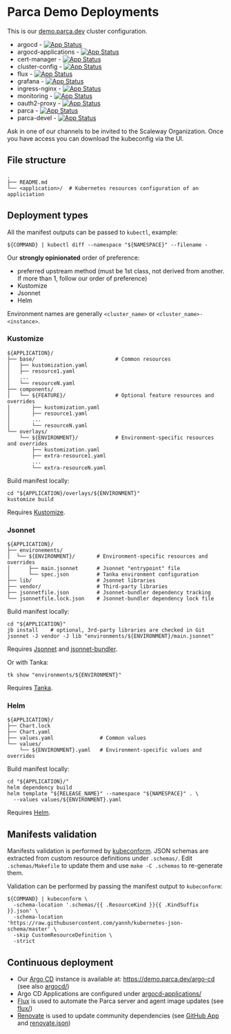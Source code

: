 # Parca Demo Deployments

This is our [demo.parca.dev](https://demo.parca.dev) cluster configuration.

* argocd - [![App Status](https://demo.parca.dev/argo-cd/api/badge?name=scaleway-parca-demo-argocd)](https://demo.parca.dev/argo-cd/applications/scaleway-parca-demo-argocd)
* argocd-applications - [![App Status](https://demo.parca.dev/argo-cd/api/badge?name=scaleway-parca-demo-argocd-applications)](https://demo.parca.dev/argo-cd/applications/scaleway-parca-demo-argocd-applications)
* cert-manager - [![App Status](https://demo.parca.dev/argo-cd/api/badge?name=scaleway-parca-demo-cert-manager)](https://demo.parca.dev/argo-cd/applications/scaleway-parca-demo-cert-manager)
* cluster-config - [![App Status](https://demo.parca.dev/argo-cd/api/badge?name=scaleway-parca-demo-cluster-config)](https://demo.parca.dev/argo-cd/applications/scaleway-parca-demo-cluster-config)
* flux - [![App Status](https://demo.parca.dev/argo-cd/api/badge?name=scaleway-parca-demo-flux)](https://demo.parca.dev/argo-cd/applications/scaleway-parca-demo-flux)
* grafana - [![App Status](https://demo.parca.dev/argo-cd/api/badge?name=scaleway-parca-demo-grafana)](https://demo.parca.dev/argo-cd/applications/scaleway-parca-demo-grafana)
* ingress-nginx - [![App Status](https://demo.parca.dev/argo-cd/api/badge?name=scaleway-parca-demo-ingress-nginx)](https://demo.parca.dev/argo-cd/applications/scaleway-parca-demo-ingress-nginx)
* monitoring - [![App Status](https://demo.parca.dev/argo-cd/api/badge?name=scaleway-parca-demo-monitoring)](https://demo.parca.dev/argo-cd/applications/scaleway-parca-demo-monitoring)
* oauth2-proxy - [![App Status](https://demo.parca.dev/argo-cd/api/badge?name=scaleway-parca-demo-oauth2-proxy)](https://demo.parca.dev/argo-cd/applications/scaleway-parca-demo-oauth2-proxy)
* parca - [![App Status](https://demo.parca.dev/argo-cd/api/badge?name=scaleway-parca-demo-parca)](https://demo.parca.dev/argo-cd/applications/scaleway-parca-demo-parca)
* parca-devel - [![App Status](https://demo.parca.dev/argo-cd/api/badge?name=scaleway-parca-demo-parca-devel)](https://demo.parca.dev/argo-cd/applications/scaleway-parca-demo-parca-devel)

Ask in one of our channels to be invited to the Scaleway Organization.
Once you have access you can download the kubeconfig via the UI.

## File structure

```shell
.
├── README.md
└── <application>/  # Kubernetes resources configuration of an appliciation
```

## Deployment types

All the manifest outputs can be passed to `kubectl`, example:

```shell
${COMMAND} | kubectl diff --namespace "${NAMESPACE}" --filename -
```

Our **strongly opinionated** order of preference:

* preferred upstream method
  (must be 1st class, not derived from another. If more than 1, follow our order of preference)
* Kustomize
* Jsonnet
* Helm

Environment names are generally `<cluster_name>` or `<cluster_name>-<instance>`.

### Kustomize

```shell
${APPLICATION}/
├── base/                          # Common resources
│   ├── kustomization.yaml
│   ├── resource1.yaml
│   ...
│   └── resourceN.yaml
├── components/
│   └── ${FEATURE}/                # Optional feature resources and overrides
│       ├── kustomization.yaml
│       ├── resource1.yaml
│       ...
│       └── resourceN.yaml
└── overlays/
    └── ${ENVIRONMENT}/            # Environment-specific resources and overrides
        ├── kustomization.yaml
        ├── extra-resource1.yaml
        ...
        └── extra-resourceN.yaml
```

Build manifest locally:

```shell
cd "${APPLICATION}/overlays/${ENVIRONMENT}"
kustomize build
```

Requires [Kustomize](https://kustomize.io).

### Jsonnet

```shell
${APPLICATION}/
├── environements/
│  └── ${ENVIRONMENT}/       # Environment-specific resources and overrides
│      ├── main.jsonnet      # Jsonnet "entrypoint" file
│      └── spec.json         # Tanka environment configuration
├── lib/                     # Jsonnet libraries
├── vendor/                  # Third-party libraries
├── jsonnetfile.json         # Jsonnet-bundler dependency tracking
└── jsonnetfile.lock.json    # Jsonnet-bundler dependency lock file
```

Build manifest locally:

```shell
cd "${APPLICATION}"
jb install    # optional, 3rd-party libraries are checked in Git
jsonnet -J vendor -J lib "environments/${ENVIRONMENT}/main.jsonnet"
```

Requires [Jsonnet](https://github.com/google/go-jsonnet) and [jsonnet-bundler](https://github.com/jsonnet-bundler/jsonnet-bundler).

Or with Tanka:

```shell
tk show "environments/${ENVIRONMENT}"
```

Requires [Tanka](https://tanka.dev).

### Helm

```shell
${APPLICATION}/
├── Chart.lock
├── Chart.yaml
├── values.yaml               # Common values
└── values/
    └── ${ENVIRONMENT}.yaml   # Environment-specific values and overrides
```

Build manifest locally:

```shell
cd "${APPLICATION}/"
helm dependency build
helm template "${RELEASE_NAME}" --namespace "${NAMESPACE}" . \
  --values values/${ENVIRONMENT}.yaml
```

Requires [Helm](https://helm.sh).

## Manifests validation

Manifests validation is performed by [kubeconform](https://github.com/yannh/kubeconform).
JSON schemas are extracted from custom resource definitions under `.schemas/`.
Edit `.schemas/Makefile` to update them and use `make -C .schemas` to re-generate them.

Validation can be performed by passing the manifest output to `kubeconform`:

```shell
${COMMAND} | kubeconform \
  -schema-location '.schemas/{{ .ResourceKind }}{{ .KindSuffix }}.json' \
  -schema-location 'https://raw.githubusercontent.com/yannh/kubernetes-json-schema/master' \
  -skip CustomResourceDefinition \
  -strict
```

## Continuous deployment

* Our [Argo CD](https://argoproj.github.io/cd/) instance is available at: https://demo.parca.dev/argo-cd (see also [argocd/](argocd))
* Argo CD Applications are configured under [argocd-applications/](argocd-applications)
* [Flux](https://fluxcd.io/) is used to automate the Parca server and agent image updates (see [flux/](flux))
* [Renovate](https://docs.renovatebot.com/) is used to update community dependencies (see [GitHub App](https://github.com/apps/renovate) and [renovate.json](renovate.json))
